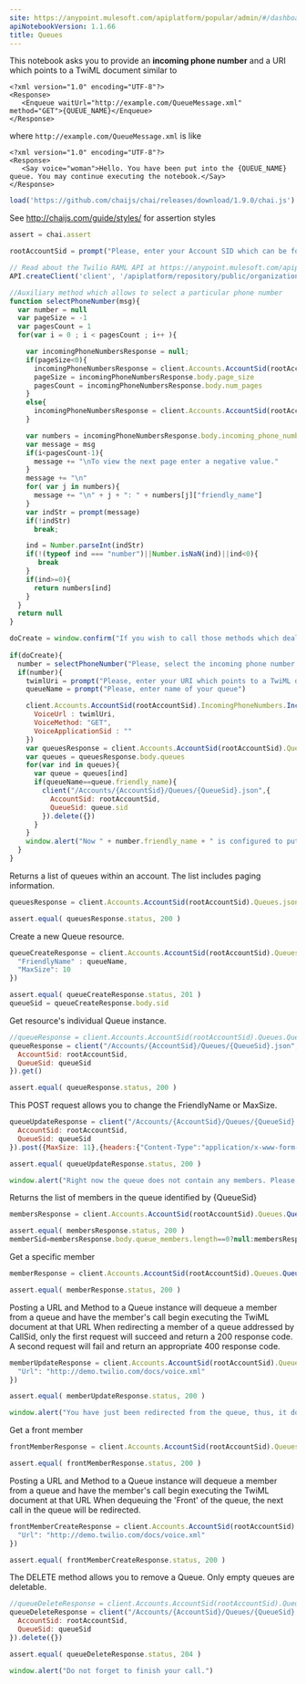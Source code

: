 ```yaml
---
site: https://anypoint.mulesoft.com/apiplatform/popular/admin/#/dashboard/apis/8031/versions/8196/portal/pages/6881/preview
apiNotebookVersion: 1.1.66
title: Queues
---
```


This notebook asks you to provide an **incoming phone number** and a URI which points to a TwiML document similar to
```
<?xml version="1.0" encoding="UTF-8"?>
<Response>
   <Enqueue waitUrl="http://example.com/QueueMessage.xml" method="GET">{QUEUE_NAME}</Enqueue>
</Response>
```
where ```http://example.com/QueueMessage.xml``` is like
```
<?xml version="1.0" encoding="UTF-8"?>
<Response>    
   <Say voice="woman">Hello. You have been put into the {QUEUE_NAME} queue. You may continue executing the notebook.</Say>
</Response>
```

```javascript
load('https://github.com/chaijs/chai/releases/download/1.9.0/chai.js')
```

See http://chaijs.com/guide/styles/ for assertion styles

```javascript
assert = chai.assert
```

```javascript
rootAccountSid = prompt("Please, enter your Account SID which can be found at https://www.twilio.com/user/account")
```

```javascript
// Read about the Twilio RAML API at https://anypoint.mulesoft.com/apiplatform/popular/admin/#/dashboard/apis/8031/versions/8196/contracts
API.createClient('client', '/apiplatform/repository/public/organizations/30/apis/8031/versions/8196/definition');
```

```javascript
//Auxiliary method which allows to select a particular phone number
function selectPhoneNumber(msg){
  var number = null
  var pageSize = -1
  var pagesCount = 1
  for(var i = 0 ; i < pagesCount ; i++ ){

    var incomingPhoneNumbersResponse = null;
    if(pageSize<0){
      incomingPhoneNumbersResponse = client.Accounts.AccountSid(rootAccountSid).IncomingPhoneNumbers.json.get()
      pageSize = incomingPhoneNumbersResponse.body.page_size
      pagesCount = incomingPhoneNumbersResponse.body.num_pages
    }
    else{
      incomingPhoneNumbersResponse = client.Accounts.AccountSid(rootAccountSid).IncomingPhoneNumbers.json.get({"Page":i,"PageSize":pageSize})
    }

    var numbers = incomingPhoneNumbersResponse.body.incoming_phone_numbers  
    var message = msg
    if(i<pagesCount-1){
      message += "\nTo view the next page enter a negative value."
    }
    message += "\n"
    for( var j in numbers){
      message += "\n" + j + ": " + numbers[j]["friendly_name"]
    }
    var indStr = prompt(message)
    if(!indStr)
      break;

    ind = Number.parseInt(indStr)
    if(!(typeof ind === "number")||Number.isNaN(ind)||ind<0){
       break
    }
    if(ind>=0){
      return numbers[ind]
    }  
  }
  return null
}
```

```javascript
doCreate = window.confirm("If you wish to call those methods which deal with queue members members, you must have one of your incoming phone numbers configured to put all callers into a queue.\n\nDo you want to configure a phone number now?")
  
if(doCreate){
  number = selectPhoneNumber("Please, select the incoming phone number by entering its index.\nThis number will be configured to put callers into a queue.")
  if(number){
    twimlUri = prompt("Please, enter your URI which points to a TwiML document similar to\n\n<?xml version=\"1.0\" encoding=\"UTF-8\"?>\n</Response>\n   </Say>\n   <Enqueue waitUrl=\"http://example.com/QueueMessage.xml\" method=\"GET\">{QUEUE_NAME}</Enqueue>\n   <Record timeout=\"15\" transcribe=\"true\"/>\n</Response>\n\nwhere http://example.com/QueueMessage.xml is like\n\n<?xml version=\"1.0\" encoding=\"UTF-8\"?>\n<Response>\n   <Say voice=\"woman\">Hello. You have been put into the {QUEUE_NAME} queue. You may continue executing the notebook.</Say>\n</Response>")
    queueName = prompt("Please, enter name of your queue")

    client.Accounts.AccountSid(rootAccountSid).IncomingPhoneNumbers.IncomingPhoneNumberSid(number.sid).json.post({
      VoiceUrl : twimlUri,
      VoiceMethod: "GET",
      VoiceApplicationSid : ""
    })
    var queuesResponse = client.Accounts.AccountSid(rootAccountSid).Queues.json.get()
    var queues = queuesResponse.body.queues
    for(var ind in queues){
      var queue = queues[ind]
      if(queueName==queue.friendly_name){
        client("/Accounts/{AccountSid}/Queues/{QueueSid}.json",{
          AccountSid: rootAccountSid,
          QueueSid: queue.sid
        }).delete({})
      }
    }
    window.alert("Now " + number.friendly_name + " is configured to put all callers into a queue.\n\nBut DO NOT CALL RIGHT NOW!")
  }
}
```

Returns a list of queues within an account. The list includes paging
information.

```javascript
queuesResponse = client.Accounts.AccountSid(rootAccountSid).Queues.json.get()
```

```javascript
assert.equal( queuesResponse.status, 200 )
```

Create a new Queue resource.

```javascript
queueCreateResponse = client.Accounts.AccountSid(rootAccountSid).Queues.json.post({
  "FriendlyName" : queueName,
  "MaxSize": 10
})
```

```javascript
assert.equal( queueCreateResponse.status, 201 )
queueSid = queueCreateResponse.body.sid
```

Get resource's individual Queue instance.

```javascript
//queueResponse = client.Accounts.AccountSid(rootAccountSid).Queues.QueueSid(queueSid).json.get()
queueResponse = client("/Accounts/{AccountSid}/Queues/{QueueSid}.json",{
  AccountSid: rootAccountSid,
  QueueSid: queueSid
}).get()
```

```javascript
assert.equal( queueResponse.status, 200 )
```

This POST request allows you to change the FriendlyName or MaxSize.

```javascript
queueUpdateResponse = client("/Accounts/{AccountSid}/Queues/{QueueSid}.json",{
  AccountSid: rootAccountSid,
  QueueSid: queueSid
}).post({MaxSize: 11},{headers:{"Content-Type":"application/x-www-form-urlencoded"}})
```

```javascript
assert.equal( queueUpdateResponse.status, 200 )
```

```javascript
window.alert("Right now the queue does not contain any members. Please, call the number before you continue to execute the notebook.")
```

Returns the list of members in the queue identified by {QueueSid}

```javascript
membersResponse = client.Accounts.AccountSid(rootAccountSid).Queues.QueueSid(queueSid).Members.json.get()
```

```javascript
assert.equal( membersResponse.status, 200 )
memberSid=membersResponse.body.queue_members.length==0?null:membersResponse.body.queue_members[0].call_sid
```

Get a specific member

```javascript
memberResponse = client.Accounts.AccountSid(rootAccountSid).Queues.QueueSid(queueSid).Members.CallSid(memberSid).json.get()
```

```javascript
assert.equal( memberResponse.status, 200 )
```

Posting a URL and Method to a Queue instance will dequeue a member from a
queue and have the member's call begin executing the TwiML document at that URL
When redirecting a member of a queue addressed by CallSid, only the first request
will succeed and return a 200 response code. A second request will fail and
return an appropriate 400 response code.

```javascript
memberUpdateResponse = client.Accounts.AccountSid(rootAccountSid).Queues.QueueSid(queueSid).Members.CallSid(memberSid).json.post({
  "Url": "http://demo.twilio.com/docs/voice.xml"
})
```

```javascript
assert.equal( memberUpdateResponse.status, 200 )
```

```javascript
window.alert("You have just been redirected from the queue, thus, it does not contain any members.\n\nAs we need one more queue member, please, finish the current call now and call the same number once again before you continue to execute the notebook.")
```

Get a front member

```javascript
frontMemberResponse = client.Accounts.AccountSid(rootAccountSid).Queues.QueueSid(queueSid).Members.Front.json.get()
```

```javascript
assert.equal( frontMemberResponse.status, 200 )
```

Posting a URL and Method to a Queue instance will dequeue a member from a
queue and have the member's call begin executing the TwiML document at that URL
When dequeuing the 'Front' of the queue, the next call in the queue will be redirected.

```javascript
frontMemberCreateResponse = client.Accounts.AccountSid(rootAccountSid).Queues.QueueSid(queueSid).Members.Front.json.post({
  "Url": "http://demo.twilio.com/docs/voice.xml"
})
```

```javascript
assert.equal( frontMemberCreateResponse.status, 200 )
```

The DELETE method allows you to remove a Queue. Only empty queues are deletable.

```javascript
//queueDeleteResponse = client.Accounts.AccountSid(rootAccountSid).Queues.QueueSid(queueSid).json.delete({})
queueDeleteResponse = client("/Accounts/{AccountSid}/Queues/{QueueSid}.json",{
  AccountSid: rootAccountSid,
  QueueSid: queueSid
}).delete({})
```

```javascript
assert.equal( queueDeleteResponse.status, 204 )
```

```javascript
window.alert("Do not forget to finish your call.")
```